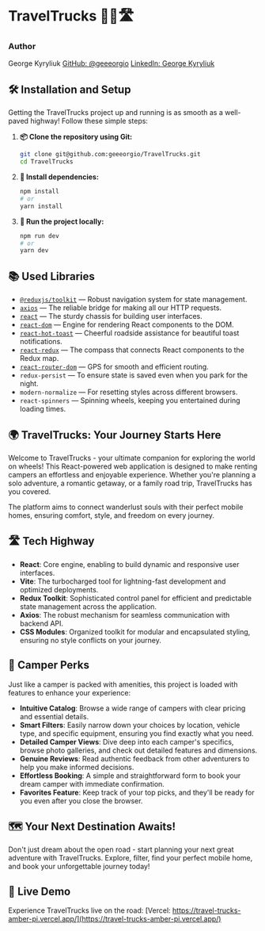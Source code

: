 # TravelTrucks 🚐✨🛣️

### Author

George Kyryliuk
[GitHub: @geeeorgio](https://github.com/geeeorgio)
[LinkedIn: George Kyryliuk](https://www.linkedin.com/in/george-kyryliuk/)

## 🛠️ Installation and Setup

Getting the TravelTrucks project up and running is as smooth as a well-paved highway! Follow these simple steps:

1.  **📦 Clone the repository using Git:**
    ```bash
    git clone git@github.com:geeeorgio/TravelTrucks.git
    cd TravelTrucks
    ```
2.  **🔧 Install dependencies:**
    ```bash
    npm install
    # or
    yarn install
    ```
3.  **🚀 Run the project locally:**
    ```bash
    npm run dev
    # or
    yarn dev
    ```

## 📚 Used Libraries

- [`@reduxjs/toolkit`](https://redux-toolkit.js.org/) — Robust navigation system for state management.
- [`axios`](https://axios-http.com/) — The reliable bridge for making all our HTTP requests.
- [`react`](https://react.dev/) — The sturdy chassis for building user interfaces.
- [`react-dom`](https://react.dev/docs/getting-started.html) — Engine for rendering React components to the DOM.
- [`react-hot-toast`](https://react-hot-toast.com/) — Cheerful roadside assistance for beautiful toast notifications.
- [`react-redux`](https://react-redux.js.org/) — The compass that connects React components to the Redux map.
- [`react-router-dom`](https://reactrouter.com/en/main) — GPS for smooth and efficient routing.
- `redux-persist` — To ensure state is saved even when you park for the night.
- `modern-normalize` — For resetting styles across different browsers.
- `react-spinners` — Spinning wheels, keeping you entertained during loading times.

## 🌍 TravelTrucks: Your Journey Starts Here

Welcome to TravelTrucks - your ultimate companion for exploring the world on wheels! This React-powered web application is designed to make renting campers an effortless and enjoyable experience. Whether you're planning a solo adventure, a romantic getaway, or a family road trip, TravelTrucks has you covered.

The platform aims to connect wanderlust souls with their perfect mobile homes, ensuring comfort, style, and freedom on every journey.

## 🛣️ Tech Highway

- **React**: Core engine, enabling to build dynamic and responsive user interfaces.
- **Vite**: The turbocharged tool for lightning-fast development and optimized deployments.
- **Redux Toolkit**: Sophisticated control panel for efficient and predictable state management across the application.
- **Axios**: The robust mechanism for seamless communication with backend API.
- **CSS Modules**: Organized toolkit for modular and encapsulated styling, ensuring no style conflicts on your journey.

## 🌟 Camper Perks

Just like a camper is packed with amenities, this project is loaded with features to enhance your experience:

- **Intuitive Catalog**: Browse a wide range of campers with clear pricing and essential details.
- **Smart Filters**: Easily narrow down your choices by location, vehicle type, and specific equipment, ensuring you find exactly what you need.
- **Detailed Camper Views**: Dive deep into each camper's specifics, browse photo galleries, and check out detailed features and dimensions.
- **Genuine Reviews**: Read authentic feedback from other adventurers to help you make informed decisions.
- **Effortless Booking**: A simple and straightforward form to book your dream camper with immediate confirmation.
- **Favorites Feature**: Keep track of your top picks, and they'll be ready for you even after you close the browser.

## 🗺️ Your Next Destination Awaits!

Don't just dream about the open road - start planning your next great adventure with TravelTrucks. Explore, filter, find your perfect mobile home, and book your unforgettable journey today!

## 🔗 Live Demo

Experience TravelTrucks live on the road:
[Vercel: https://travel-trucks-amber-pi.vercel.app/](https://travel-trucks-amber-pi.vercel.app/)
